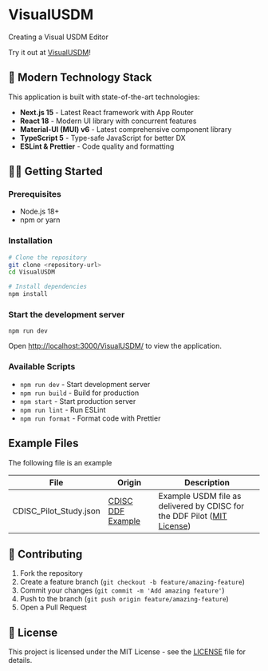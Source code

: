 # VisualUSDM

Creating a Visual USDM Editor

Try it out at [VisualUSDM](https://katjaglassconsulting.github.io/VisualUSDM/)!

## 🚀 Modern Technology Stack

This application is built with state-of-the-art technologies:

- **Next.js 15** - Latest React framework with App Router
- **React 18** - Modern UI library with concurrent features
- **Material-UI (MUI) v6** - Latest comprehensive component library
- **TypeScript 5** - Type-safe JavaScript for better DX
- **ESLint & Prettier** - Code quality and formatting

## 🏃‍♂️ Getting Started

### Prerequisites

- Node.js 18+
- npm or yarn

### Installation

```bash
# Clone the repository
git clone <repository-url>
cd VisualUSDM

# Install dependencies
npm install

```

### Start the development server

```
npm run dev
```

Open [http://localhost:3000/VisualUSDM/](http://localhost:3000/VisualUSDM/) to view the application.

### Available Scripts

- `npm run dev` - Start development server
- `npm run build` - Build for production
- `npm start` - Start production server
- `npm run lint` - Run ESLint
- `npm run format` - Format code with Prettier

## Example Files

The following file is an example

| File                   | Origin                                                                                               | Description                                                                                                                         |
| ---------------------- | ---------------------------------------------------------------------------------------------------- | ----------------------------------------------------------------------------------------------------------------------------------- |
| CDISC_Pilot_Study.json | [CDISC DDF Example](https://github.com/cdisc-org/DDF-RA/tree/v3.12.0/Documents/Examples/CDISC_Pilot) | Example USDM file as delivered by CDISC for the DDF Pilot ([MIT License](https://github.com/cdisc-org/DDF-RA/blob/v3.12.0/LICENSE)) |


## 🤝 Contributing

1. Fork the repository
2. Create a feature branch (`git checkout -b feature/amazing-feature`)
3. Commit your changes (`git commit -m 'Add amazing feature'`)
4. Push to the branch (`git push origin feature/amazing-feature`)
5. Open a Pull Request

## 📄 License

This project is licensed under the MIT License - see the [LICENSE](LICENSE) file for details.
